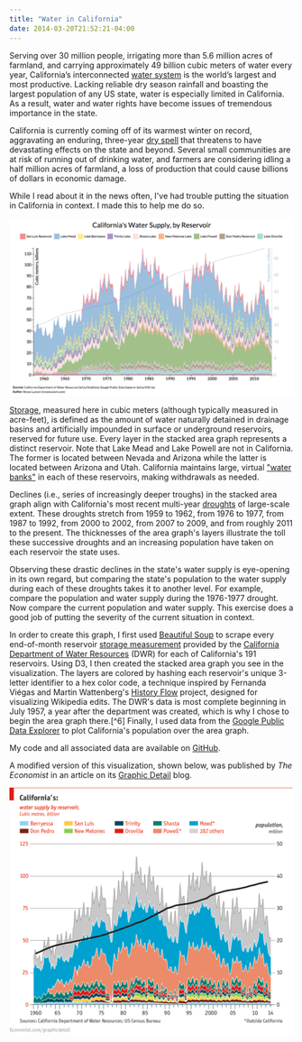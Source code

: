 ```yaml
---
title: "Water in California"
date: 2014-03-20T21:52:21-04:00
---
```


Serving over 30 million people, irrigating more than 5.6 million acres of farmland, and carrying approximately 49 billion cubic meters of water every year, California’s interconnected [water system](https://en.wikipedia.org/wiki/Water_in_California) is the world’s largest and most productive. Lacking reliable dry season rainfall and boasting the largest population of any US state, water is especially limited in California. As a result, water and water rights have become issues of tremendous importance in the state.

California is currently coming off of its warmest winter on record, aggravating an enduring, three-year [dry spell](https://www.reuters.com/article/2014/03/18/us-usa-california-drought-idUSBREA2H03720140318) that threatens to have devastating effects on the state and beyond. Several small communities are at risk of running out of drinking water, and farmers are considering idling a half million acres of farmland, a loss of production that could cause billions of dollars in economic damage.

While I read about it in the news often, I've had trouble putting the situation in California in context. I made this to help me do so.

![Stacked area graph illustrating historical water supplies in California](california-water.png)

[Storage](https://water.usgs.gov/wsc/glossary.html#S), measured here in cubic meters (although typically measured in acre-feet), is defined as the amount of water naturally detained in drainage basins and artificially impounded in surface or underground reservoirs, reserved for future use. Every layer in the stacked area graph represents a distinct reservoir. Note that Lake Mead and Lake Powell are not in California. The former is located between Nevada and Arizona while the latter is located between Arizona and Utah. California maintains large, virtual ["water banks"](https://www.reviewjournal.com/news/california-will-tap-its-water-bank-even-as-lake-mead-shrinks/) in each of these reservoirs, making withdrawals as needed.

Declines (i.e., series of increasingly deeper troughs) in the stacked area graph align with California's most recent multi-year [droughts](https://www.water.ca.gov/waterconditions/docs/Drought2012.pdf) of large-scale extent. These droughts stretch from 1959 to 1962, from 1976 to 1977, from 1987 to 1992, from 2000 to 2002, from 2007 to 2009, and from roughly 2011 to the present. The thicknesses of the area graph's layers illustrate the toll these successive droughts and an increasing population have taken on each reservoir the state uses.

Observing these drastic declines in the state's water supply is eye-opening in its own regard, but comparing the state's population to the water supply during each of these droughts takes it to another level. For example, compare the population and water supply during the 1976-1977 drought. Now compare the current population and water supply. This exercise does a good job of putting the severity of the current situation in context.

In order to create this graph, I first used [Beautiful Soup](https://www.crummy.com/software/BeautifulSoup/) to scrape every end-of-month reservoir [storage measurement](https://cdec.water.ca.gov/misc/monthly_res.html) provided by the [California Department of Water Resources](https://en.wikipedia.org/wiki/California_Department_of_Water_Resources) (DWR) for each of California's 191 reservoirs. Using D3, I then created the stacked area graph you see in the visualization. The layers are colored by hashing each reservoir's unique 3-letter identifier to a hex color code, a technique inspired by Fernanda Viégas and Martin Wattenberg's [History Flow](http://hint.fm/projects/historyflow/) project, designed for visualizing Wikipedia edits. The DWR's data is most complete beginning in July 1957, a year after the department was created, which is why I chose to begin the area graph there.[^6] Finally, I used data from the [Google Public Data Explorer](https://www.google.com/publicdata/explore?ds=kf7tgg1uo9ude_&met_y=population&hl=en&dl=en&idim=state:06000:48000#!ctype=l&strail=false&bcs=d&nselm=h&met_y=population&scale_y=lin&ind_y=false&rdim=country&idim=state:06000&ifdim=country&tstart=-411332400000&tend=1342670400000&hl=en_US&dl=en&ind=false) to plot California's population over the area graph.

My code and all associated data are available on [GitHub](https://github.com/rlucioni/viz/tree/master/water).

A modified version of this visualization, shown below, was published by *The Economist* in an article on its [Graphic Detail](https://www.economist.com/blogs/graphicdetail/2014/04/daily-chart-10) blog.

![Stacked area graph illustrating historical water supplies in California, from The Economist](california-water-economist.png)
